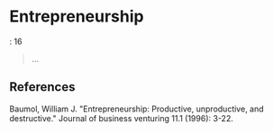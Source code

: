 # Entrepreneurship

: 16

> …
> 

## References

Baumol, William J. "Entrepreneurship: Productive, unproductive, and destructive." Journal of business venturing 11.1 (1996): 3-22.